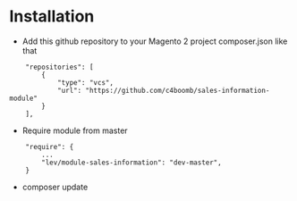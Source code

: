 # Installation

- Add this github repository to your Magento 2 project composer.json like that
```
    "repositories": [
        {
            "type": "vcs",
            "url": "https://github.com/c4boomb/sales-information-module"
        }
    ],
```

- Require module from master 
```
    "require": {
        ...
        "lev/module-sales-information": "dev-master",
    }
```

- composer update


